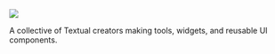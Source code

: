 <picture>
  <source media="(prefers-color-scheme: dark)" srcset="media/image-dark.png">
  <img src="media/image-light.png">
</picture>

A collective of Textual creators making tools, widgets, and reusable UI components.

